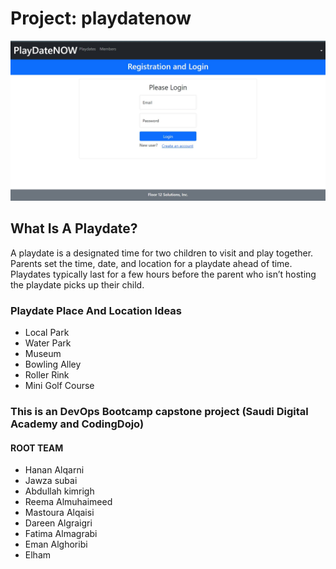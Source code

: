 # Project: playdatenow

<p align="center">
 <img src="playdatenow.jpg" width="1000"  alt="accessibility text">
</p>

<h2>What Is A Playdate?</h2>

<p>A playdate is a designated time for two children to visit and play together. Parents set the time, date, and location for a playdate ahead of time. Playdates typically last for a few hours before the parent who isn’t hosting the playdate picks up their child.</p>
 <h3>Playdate Place And Location Ideas</h3>
<ul>
  <li>Local Park</li>
  <li>Water Park</li>
  <li>Museum</li>
  <li>Bowling Alley</li>
  <li>Roller Rink</li>
  <li>Mini Golf Course</li>
</ul>


<h3>This is an DevOps Bootcamp capstone project (Saudi Digital Academy and CodingDojo)</h3>




<p>
 <h4 >ROOT TEAM</h4>
 <ul>
 <li>Hanan Alqarni</li>
  <li>Jawza subai</li>
  <li>Abdullah kimrigh</li>
  <li>Reema Almuhaimeed</li>
  <li>Mastoura Alqaisi</li>
  <li>Dareen Algraigri</li>
  <li>Fatima Almagrabi</li>
  <li>Eman Alghoribi</li>
  <li>Elham</li>
</ul>

</p>